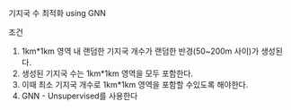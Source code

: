 기지국 수 최적화 using GNN

조건
1. 1km*1km 영역 내 랜덤한 기지국 개수가 랜덤한 반경(50~200m 사이)가 생성된다.
2. 생성된 기지국 수는 1km*1km 영역을 모두 포함한다.
3. 이때 최소 기지국 개수로 1km*1km 영역을 포함할 수있도록 해야한다.
4. GNN - Unsupervised를 사용한다
